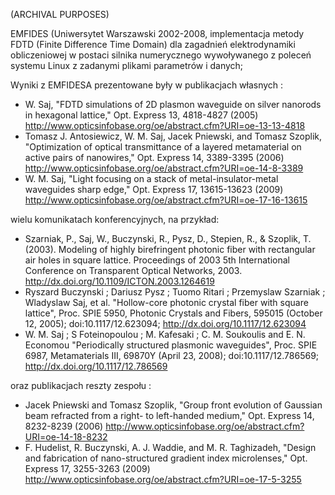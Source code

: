 (ARCHIVAL PURPOSES)

EMFIDES (Uniwersytet Warszawski 2002-2008, implementacja metody FDTD (Finite Difference Time Domain) dla zagadnień elektrodynamiki
obliczeniowej w postaci silnika numerycznego wywoływanego z poleceń systemu Linux z zadanymi plikami parametrów i danych;

Wyniki z EMFIDESA prezentowane były w publikacjach własnych :

* W. Saj, "FDTD simulations of 2D plasmon waveguide on silver nanorods in hexagonal lattice," Opt. Express 13, 4818-4827 (2005)
http://www.opticsinfobase.org/oe/abstract.cfm?URI=oe-13-13-4818
*  Tomasz J. Antosiewicz, W. M. Saj, Jacek Pniewski, and Tomasz Szoplik, "Optimization of optical transmittance of a layered metamaterial on active pairs of nanowires," Opt. Express 14, 3389-3395 (2006)
http://www.opticsinfobase.org/oe/abstract.cfm?URI=oe-14-8-3389
*  W. M. Saj, "Light focusing on a stack of metal-insulator-metal waveguides sharp edge," Opt. Express 17, 13615-13623 (2009)
http://www.opticsinfobase.org/oe/abstract.cfm?URI=oe-17-16-13615

wielu komunikatach konferencyjnych, na przykład:
*  Szarniak, P., Saj, W., Buczynski, R., Pysz, D., Stepien, R., & Szoplik, T. (2003). Modeling of highly birefringent photonic fiber with
rectangular air holes in square lattice. Proceedings of 2003 5th International Conference on Transparent Optical Networks, 2003.
http://dx.doi.org/10.1109/ICTON.2003.1264619
*  Ryszard Buczynski ; Dariusz Pysz ; Tuomo Ritari ; Przemyslaw Szarniak ; Wladyslaw Saj, et al. "Hollow-core photonic crystal fiber
with square lattice", Proc. SPIE 5950, Photonic Crystals and Fibers, 595015 (October 12, 2005); doi:10.1117/12.623094;
http://dx.doi.org/10.1117/12.623094
*  W. M. Saj ; S Foteinopoulou ; M. Kafesaki ; C. M. Soukoulis and E. N. Economou
"Periodically structured plasmonic waveguides", Proc. SPIE 6987, Metamaterials III, 69870Y (April 23, 2008); doi:10.1117/12.786569;
http://dx.doi.org/10.1117/12.786569

oraz publikacjach reszty zespołu :
* Jacek Pniewski and Tomasz Szoplik, "Group front evolution of Gaussian beam refracted from a right- to left-handed medium," Opt.
Express 14, 8232-8239 (2006)
http://www.opticsinfobase.org/oe/abstract.cfm?URI=oe-14-18-8232
* F. Hudelist, R. Buczynski, A. J. Waddie, and M. R. Taghizadeh, "Design and fabrication of nano-structured gradient index
microlenses," Opt. Express 17, 3255-3263 (2009)
http://www.opticsinfobase.org/oe/abstract.cfm?URI=oe-17-5-3255
